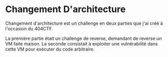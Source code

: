 # Changement D'architecture

Changement d'architecture est un challenge en deux parties que j'ai créé à l'occasion du 404CTF.

La première partie était un challenge de reverse, demandant de reverse un VM faite maison.
La seconde consistait à exploiter une vulnérabilité dans cette VM pour exécuter du code arbitraire.
